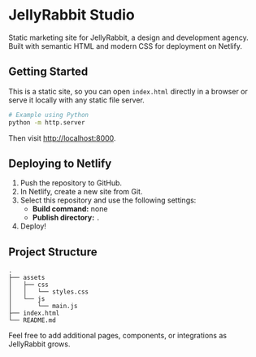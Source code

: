 # JellyRabbit Studio

Static marketing site for JellyRabbit, a design and development agency. Built with semantic HTML and modern CSS for deployment on Netlify.

## Getting Started

This is a static site, so you can open `index.html` directly in a browser or serve it locally with any static file server.

```bash
# Example using Python
python -m http.server
```

Then visit [http://localhost:8000](http://localhost:8000).

## Deploying to Netlify

1. Push the repository to GitHub.
2. In Netlify, create a new site from Git.
3. Select this repository and use the following settings:
   - **Build command:** none
   - **Publish directory:** `.`
4. Deploy!

## Project Structure

```
.
├── assets
│   ├── css
│   │   └── styles.css
│   └── js
│       └── main.js
├── index.html
└── README.md
```

Feel free to add additional pages, components, or integrations as JellyRabbit grows.
